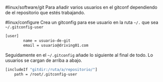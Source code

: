 #linux/software/git 
Para añadir varios usuarios en el gitconf dependiendo de el repositorio que estés trabajando. 

#linux/configure
Crea un gitconfig para ese usuario en la ruta `~/.` que sea `~/.gitconfig-user`
```bash
[user]
        name = usuario-de-git
        email = usuario@driving01.com
```

Seguidamente en el `~/.gitconfig` añade lo siguiente al final de todo.  Lo usuarios se cargan de arriba a abajo.

```bash
[includeIf "gitdir:/ruta/a/repositorio/"]
	path = /root/.gitconfig-user
```